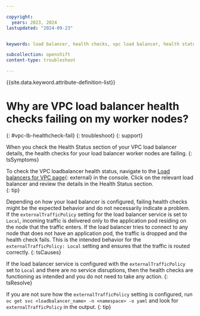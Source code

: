```yaml
---

copyright:
  years: 2023, 2024
lastupdated: "2024-09-23"


keywords: load balancer, health checks, vpc load balancer, health status, network

subcollection: openshift
content-type: troubleshoot

---
```


{{site.data.keyword.attribute-definition-list}}

# Why are VPC load balancer health checks failing on my worker nodes?
{: #vpc-lb-healthcheck-fail}
{: troubleshoot}
{: support}

 
When you check the Health Status section of your VPC load balancer details, the health checks for your load balancer worker nodes are failing. 
{: tsSymptoms}

To check the VPC loadbalancer health status, navigate to the [Load balancers for VPC page](https://cloud.ibm.com/infrastructure/network/loadBalancers){: external} in the console. Click on the relevant load balancer and review the details in the Health Status section.  
{: tip}

Depending on how your load balancer is configured, failing health checks might be the expected behavior and do not necessarily indicate a problem. If the `externalTrafficPolicy` setting for the load balancer service is set to `Local`, incoming traffic is delivered only to the application pod residing on the node that the traffic enters. If the load balancer tries to connect to any node that does not have an application pod, the traffic is dropped and the health check fails. This is the intended behavior for the `externalTrafficPolicy: Local` setting and ensures that the traffic is routed correctly. 
{: tsCauses}

If the load balancer service is configured with the `externalTrafficPolicy` set to `Local` and there are no service disruptions, then the health checks are functioning as intended and you do not need to take any action.
{: tsResolve}

If you are not sure how the `externalTrafficPolicy` setting is configured, run `oc get svc <loadbalancer_name> -n <namespace> -o yaml` and look for `externalTrafficPolicy` in the output. 
{: tip}
